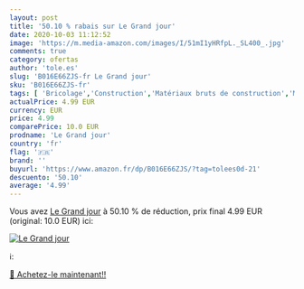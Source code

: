 ```yaml
---
layout: post
title: '50.10 % rabais sur Le Grand jour'
date: 2020-10-03 11:12:52
image: 'https://m.media-amazon.com/images/I/51mI1yHRfpL._SL400_.jpg'
comments: true
category: ofertas
author: 'tole.es'
slug: 'B016E66ZJS-fr Le Grand jour'
sku: 'B016E66ZJS-fr'
tags: [ 'Bricolage','Construction','Matériaux bruts de construction','Matériel de construction', ]
actualPrice: 4.99 EUR
currency: EUR
price: 4.99
comparePrice: 10.0 EUR
prodname: 'Le Grand jour'
country: 'fr'
flag: '🇫🇷'
brand: ''
buyurl: 'https://www.amazon.fr/dp/B016E66ZJS/?tag=tolees0d-21'
descuento: '50.10'
average: '4.99'
---
```


Vous avez [Le Grand jour](https://www.amazon.fr/dp/B016E66ZJS/?tag=tolees0d-21)  à  50.10 % de réduction, prix final  4.99 EUR (original: 10.0 EUR) ici:

[![Le Grand jour](https://m.media-amazon.com/images/I/51mI1yHRfpL._SL400_.jpg)](https://www.amazon.fr/dp/B016E66ZJS/?tag=tolees0d-21)

ℹ️:


[🛒 Achetez-le maintenant!!](https://www.amazon.fr/dp/B016E66ZJS/?tag=tolees0d-21)
